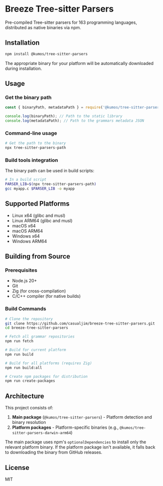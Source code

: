 # Breeze Tree-sitter Parsers

Pre-compiled Tree-sitter parsers for 163 programming languages, distributed as native binaries via npm.

## Installation

```bash
npm install @kumos/tree-sitter-parsers
```

The appropriate binary for your platform will be automatically downloaded during installation.

## Usage

### Get the binary path

```js
const { binaryPath, metadataPath } = require('@kumos/tree-sitter-parsers');

console.log(binaryPath); // Path to the static library
console.log(metadataPath); // Path to the grammars metadata JSON
```

### Command-line usage

```bash
# Get the path to the binary
npx tree-sitter-parsers-path
```

### Build tools integration

The binary path can be used in build scripts:

```bash
# In a build script
PARSER_LIB=$(npx tree-sitter-parsers-path)
gcc myapp.c $PARSER_LIB -o myapp
```

## Supported Platforms

- Linux x64 (glibc and musl)
- Linux ARM64 (glibc and musl)  
- macOS x64
- macOS ARM64
- Windows x64
- Windows ARM64

## Building from Source

### Prerequisites

- Node.js 20+
- Git
- Zig (for cross-compilation)
- C/C++ compiler (for native builds)

### Build Commands

```bash
# Clone the repository
git clone https://github.com/casualjim/breeze-tree-sitter-parsers.git
cd breeze-tree-sitter-parsers

# Fetch all grammar repositories
npm run fetch

# Build for current platform
npm run build

# Build for all platforms (requires Zig)
npm run build:all

# Create npm packages for distribution
npm run create-packages
```

## Architecture

This project consists of:

1. **Main package** (`@kumos/tree-sitter-parsers`) - Platform detection and binary resolution
2. **Platform packages** - Platform-specific binaries (e.g., `@kumos/tree-sitter-parsers-darwin-arm64`)

The main package uses npm's `optionalDependencies` to install only the relevant platform binary. If the platform package isn't available, it falls back to downloading the binary from GitHub releases.

## License

MIT
